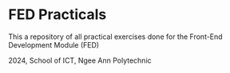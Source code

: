 # FED Practicals
This a repository of all practical exercises done for the Front-End Development Module (FED)

2024, School of ICT, Ngee Ann Polytechnic 